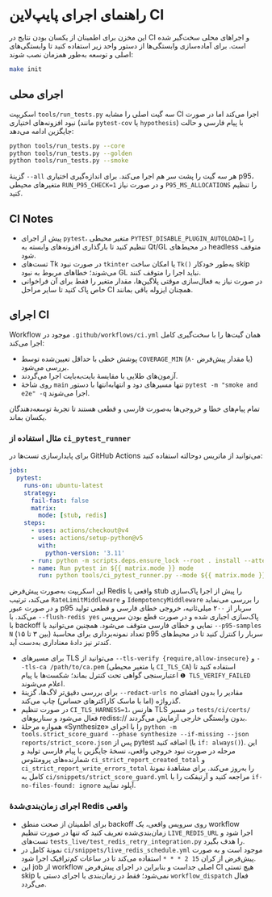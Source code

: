 # راهنمای اجرای پایپ‌لاین CI

این مخزن برای اطمینان از یکسان بودن نتایج در CI و اجراهای محلی سخت‌گیر شده است. برای آماده‌سازی وابستگی‌ها از دستور واحد زیر استفاده کنید تا وابستگی‌های اصلی و توسعه به‌طور همزمان نصب شوند:

```bash
make init
```

## اجرای محلی

اسکریپت `tools/run_tests.py` سه گیت اصلی را مشابه CI اجرا می‌کند اما در صورت نبود افزونه‌های اختیاری (مانند `pytest-cov` یا `hypothesis`) با پیام فارسی و حالت جایگزین ادامه می‌دهد:

```bash
python tools/run_tests.py --core
python tools/run_tests.py --golden
python tools/run_tests.py --smoke
```

گزینهٔ `--all` هر سه گیت را پشت سر هم اجرا می‌کند. برای اندازه‌گیری اختیاری p95، متغیرهای محیطی `RUN_P95_CHECK=1` و در صورت نیاز `P95_MS_ALLOCATIONS` را تنظیم کنید.

## CI Notes

- پیش از اجرای `pytest`، متغیر محیطی `PYTEST_DISABLE_PLUGIN_AUTOLOAD=1` را تنظیم کنید تا بارگذاری افزونه‌های وابسته به Qt/GL در محیط‌های headless متوقف شود.
- تست‌های Tk در صورت نبود `tkinter` یا امکان ساخت `Tk()` به‌طور خودکار skip می‌شوند؛ خطاهای مربوط به نبود GL نباید اجرا را متوقف کنند.
- در صورت نیاز به فعال‌سازی موقتی پلاگین‌ها، مقدار متغیر را فقط برای آن فراخوانی خاص پاک کنید تا سایر مراحل CI همچنان ایزوله باقی بمانند.

## اجرای CI

Workflow موجود در `.github/workflows/ci.yml` همان گیت‌ها را با سخت‌گیری کامل اجرا می‌کند:

- پوشش خطی با حداقل تعیین‌شده توسط `COVERAGE_MIN` (یا مقدار پیش‌فرض ۸۰) بررسی می‌شود.
- آزمون‌های طلایی با مقایسهٔ بایت‌به‌بایت اجرا می‌گردند.
- روی شاخهٔ `main` تنها مسیرهای دود و انتهابه‌انتها با دستور `pytest -m "smoke and e2e" -q` اجرا می‌شوند.

تمام پیام‌های خطا و خروجی‌ها به‌صورت فارسی و قطعی هستند تا تجربهٔ توسعه‌دهندگان یکسان بماند.

### مثال استفاده از `ci_pytest_runner`

برای پایدارسازی تست‌ها در GitHub Actions می‌توانید از ماتریس دوحالته استفاده کنید:

```yaml
jobs:
  pytest:
    runs-on: ubuntu-latest
    strategy:
      fail-fast: false
      matrix:
        mode: [stub, redis]
    steps:
      - uses: actions/checkout@v4
      - uses: actions/setup-python@v5
        with:
          python-version: '3.11'
      - run: python -m scripts.deps.ensure_lock --root . install --attempts 3
      - name: Run pytest in ${{ matrix.mode }} mode
        run: python tools/ci_pytest_runner.py --mode ${{ matrix.mode }} --flush-redis auto --probe-mw-order auto
```

این اسکریپت به‌صورت پیش‌فرض Redis واقعی یا stub را پیش از اجرا پاک‌سازی می‌کند، ترتیب `RateLimitMiddleware` و `IdempotencyMiddleware`
را بررسی می‌نماید و در صورت عبور p95 سربار از ۲۰۰ میلی‌ثانیه، خروجی خطای فارسی و قطعی تولید می‌کند. با `--flush-redis yes` پاک‌سازی
اجباری شده و در صورت قطع بودن سرویس با backoff نمایی و خطای فارسی متوقف می‌شود. همچنین می‌توانید با `--p95-samples N` (بین ۳ تا ۱۵)
تعداد نمونه‌برداری برای محاسبهٔ p95 سربار را کنترل کنید تا در محیط‌های کندتر نیز دادهٔ معناداری به‌دست آید.

- برای مسیرهای TLS می‌توانید از `--tls-verify {require,allow-insecure}` و `--tls-ca /path/to/ca.pem` (یا متغیر محیطی `CI_TLS_CA`) استفاده کنید تا اعتبارسنجی گواهی تحت کنترل بماند؛ شکست‌ها با پیام `❶ TLS_VERIFY_FAILED` اعلام می‌شوند.
- برای بررسی دقیق‌تر لاگ‌ها، گزینهٔ `--redact-urls no` مقادیر را بدون افشای گذرواژه (اما با ماسک کاراکترهای حساس) چاپ می‌کند.
- در صورت تنظیم `CI_TLS_HARNESS=1`، هارنس TLS در مسیر `tests/ci/certs/` فعال می‌شود و سناریوهای rediss:// بدون وابستگی خارجی آزمایش می‌گردند.
- همواره مرحلهٔ «Synthesize» را با اجرای `python -m tools.strict_score_guard --phase synthesize --if-missing --json reports/strict_score.json` پس از pytest اضافه کنید (با `if: always()`). این مرحله در صورت نبود خروجی واقعی، نسخهٔ جایگزین با پیام فارسی تولید و شمارنده‌های پرومتئوس `ci_strict_report_created_total` و `ci_strict_report_write_errors_total` را به‌روز می‌کند. برای مشاهدهٔ نمونهٔ کامل به `ci/snippets/strict_score_guard.yml` مراجعه کنید و آرتیفکت را با `if-no-files-found: ignore` آپلود نمایید.

### اجرای زمان‌بندی‌شدهٔ Redis واقعی

- برای اطمینان از صحت منطق backoff روی سرویس واقعی، یک workflow زمان‌بندی‌شده تعریف کنید که تنها در صورت تنظیم `LIVE_REDIS_URL` اجرا شود و تست‌های `tests_live/test_redis_retry_integration.py` را هدف بگیرد.
- نمونهٔ کامل در `ci/snippets/live_redis_schedule.yml` موجود است و به صورت پیش‌فرض از کران `15 2 * * *` استفاده می‌کند تا در ساعات کم‌ترافیک اجرا شود.
- این job از workflow اصلی جداست و بنابراین در اجرای پیش‌فرض CI هیچ تستی skip نمی‌شود؛ فقط در زمان‌بندی یا اجرای دستی با `workflow_dispatch` فعال می‌گردد.
